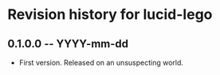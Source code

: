 # Revision history for lucid-lego

## 0.1.0.0 -- YYYY-mm-dd

* First version. Released on an unsuspecting world.
